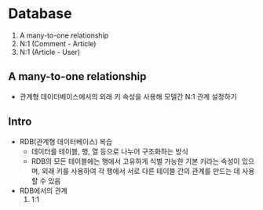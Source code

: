 # Database
1. A many-to-one relationship
2. N:1 (Comment - Article)
3. N:1 (Article - User)

## A many-to-one relationship
- 관계형 데이터베이스에서의 외래 키 속성을 사용해 모델간 N:1 관계 설정하기
## Intro
- RDB(관계형 데이터베이스) 복습
  - 데이터를 테이블, 행, 열 등으로 나누어 구조화하는 방식
  - RDB의 모든 테이블에는 행에서 고유하게 식별 가능한 기본 키라는 속성이 있으며, 외래 키를 사용하여 각 행에서 서로 다른 테이블 간의 관계를 만드는 데 사용할 수 있음
- RDB에서의 관계
  1. 1:1